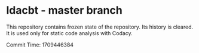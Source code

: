# ldacbt - master branch

This repository contains frozen state of the repository.
Its history is cleared. It is used only for static code
analysis with Codacy.

Commit Time: 1709446384